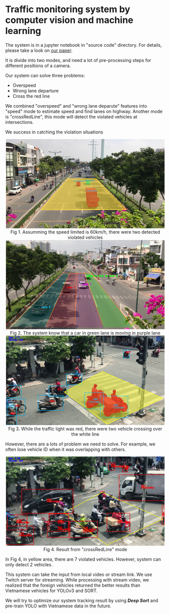 # Traffic monitoring system by computer vision and machine learning
The system is in a jupyter notebook in "source code" directory. For details, please take a look on [our paper](paper.pdf).

It is divide into two modes, and need a lot of pre-processing steps for different positions of a camera. 

Our system can solve three problems:
+ Overspeed
+ Wrong lane departure
+ Cross the red line

We combined "overspeed" and "wrong lane deparute" features into "speed" mode to estimate speed and find lanes on highway. Another mode is "crossRedLine", this mode will detect the violated vehicles at intersections.

We success in catching the violation situations

<center><img src="./results/speed.jpg" alt="Overspeed" width="500"/><figcaption>Fig 1. Assumming the speed limited is 60km/h, there were two detected violated vehicles </figcaption></center>

<center><img src="./results/lane_cross.png" alt="Wrong lane" width="500"/><figcaption>Fig 2. The system know that a car in green lane is moving in purple lane</figcaption></center>

<center><img src="./results/violation_red_light.jpg" alt="Cross red line" width="500"/><figcaption>Fig 3. While the traffic light was red, there were two vehicle crossing over the white line</figcaption></center>

However, there are a lots of problem we need to solve. For example, we often lose vehicle ID when it was overlapping with others. 

<center><img src="./results/cross_red_result.png" alt="Issue" width="500"/><figcaption>Fig 4. Result from "crossRedLine" mode</figcaption></center>

In Fig 4, in yellow area, there are 7 violated vehicles. However, system can only detect 2 vehicles.

This system can take the input from local video or stream link. We use Twitch server for streaming. While processing with stream video, we realized that the foreign vehicles returned the better results than Vietnamese vehicles for YOLOv3 and SORT.  

We will try to optimize our system tracking result by using ***Deep Sort*** and pre-train YOLO with Vietnamese data in the future.
